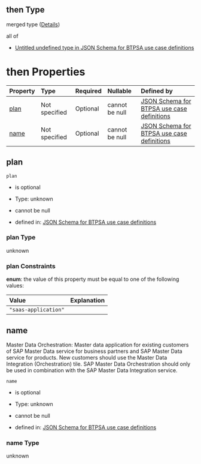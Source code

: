 ## then Type

merged type ([Details](btpsa-usecase-properties-services-items-allof-2-then-allof-32-then.md))

all of

*   [Untitled undefined type in JSON Schema for BTPSA use case definitions](btpsa-usecase-properties-services-items-allof-2-then-allof-32-then-allof-0.md "check type definition")

# then Properties

| Property      | Type          | Required | Nullable       | Defined by                                                                                                                                                                                                            |
| :------------ | :------------ | :------- | :------------- | :-------------------------------------------------------------------------------------------------------------------------------------------------------------------------------------------------------------------- |
| [plan](#plan) | Not specified | Optional | cannot be null | [JSON Schema for BTPSA use case definitions](btpsa-usecase-properties-services-items-allof-2-then-allof-32-then-properties-plan.md "undefined#/properties/services/items/allOf/2/then/allOf/32/then/properties/plan") |
| [name](#name) | Not specified | Optional | cannot be null | [JSON Schema for BTPSA use case definitions](btpsa-usecase-properties-services-items-allof-2-then-allof-32-then-properties-name.md "undefined#/properties/services/items/allOf/2/then/allOf/32/then/properties/name") |

## plan



`plan`

*   is optional

*   Type: unknown

*   cannot be null

*   defined in: [JSON Schema for BTPSA use case definitions](btpsa-usecase-properties-services-items-allof-2-then-allof-32-then-properties-plan.md "undefined#/properties/services/items/allOf/2/then/allOf/32/then/properties/plan")

### plan Type

unknown

### plan Constraints

**enum**: the value of this property must be equal to one of the following values:

| Value                | Explanation |
| :------------------- | :---------- |
| `"saas-application"` |             |

## name

Master Data Orchestration: Master data application for existing customers of SAP Master Data service for business partners and SAP Master Data service for products. New customers should use the Master Data Integration (Orchestration) tile. SAP Master Data Orchestration should only be used in combination with the SAP Master Data Integration service.

`name`

*   is optional

*   Type: unknown

*   cannot be null

*   defined in: [JSON Schema for BTPSA use case definitions](btpsa-usecase-properties-services-items-allof-2-then-allof-32-then-properties-name.md "undefined#/properties/services/items/allOf/2/then/allOf/32/then/properties/name")

### name Type

unknown
